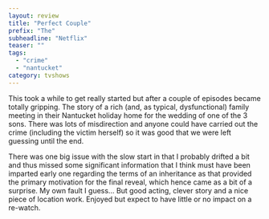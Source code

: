 ```yaml
---
layout: review
title: "Perfect Couple"
prefix: "The"
subheadline: "Netflix"
teaser: ""
tags:
  - "crime"
  - "nantucket"
category: tvshows
---
```


This took a while to get really started but after a couple of episodes became totally gripping. The story
of a rich (and, as typical, dysfunctional) family meeting in their Nantucket holiday home for the wedding
of one of the 3 sons. There was lots of misdirection and anyone could have carried out the crime (including
the victim herself) so it was good that we were left guessing until the end.

There was one big issue with the slow start in that I probably drifted a bit and thus missed some significant
information that I think must have been imparted early one regarding the terms of an inheritance as that provided
the primary motivation for the final reveal, which hence came as a bit of a surprise. My own fault I guess... But
good acting, clever story and a nice piece of location work. Enjoyed but expect to have little or no impact on
a re-watch.

